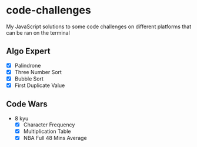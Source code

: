 # code-challenges
My JavaScript solutions to some code challenges on different platforms that can be ran on the terminal

## Algo Expert
- [x] Palindrone
- [x] Three Number Sort
- [x] Bubble Sort
- [x] First Duplicate Value
## Code Wars
- 8 kyu
	- [x] Character Frequency
	- [x] Multiplication Table
	- [x] NBA Full 48 Mins Average